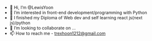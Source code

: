 - 👋 Hi, I’m @LewisYoon
- 👀 I’m interested in front-end development/programming with Python
- 🌱 I finished my Diploma of Web dev and self learning react js(next js)/python 
- 💞️ I’m looking to collaborate on ...
- 📫 How to reach me - trexhoon1212@gmail.com

<!---
LewisYoon/LewisYoon is a ✨ special ✨ repository because its `README.md` (this file) appears on your GitHub profile.
You can click the Preview link to take a look at your changes.
--->
